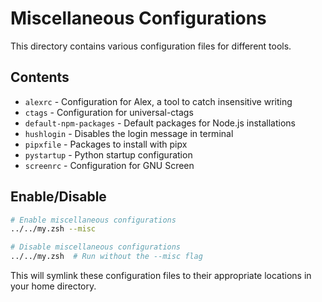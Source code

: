 # Miscellaneous Configurations

This directory contains various configuration files for different tools.

## Contents

- `alexrc` - Configuration for Alex, a tool to catch insensitive writing
- `ctags` - Configuration for universal-ctags
- `default-npm-packages` - Default packages for Node.js installations
- `hushlogin` - Disables the login message in terminal
- `pipxfile` - Packages to install with pipx
- `pystartup` - Python startup configuration
- `screenrc` - Configuration for GNU Screen

## Enable/Disable

```zsh
# Enable miscellaneous configurations
../../my.zsh --misc

# Disable miscellaneous configurations
../../my.zsh  # Run without the --misc flag
```

This will symlink these configuration files to their appropriate locations in your home directory.
